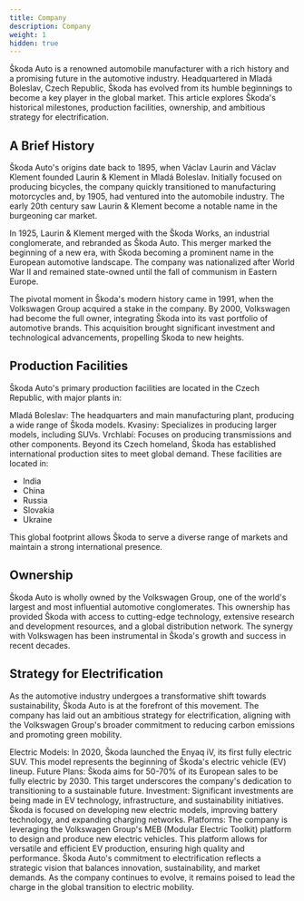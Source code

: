 ```yaml
---
title: Company
description: Company
weight: 1
hidden: true
---
```


Škoda Auto is a renowned automobile manufacturer with a rich history and a promising future in the automotive industry. Headquartered in Mladá Boleslav, Czech Republic, Škoda has evolved from its humble beginnings to become a key player in the global market. This article explores Škoda's historical milestones, production facilities, ownership, and ambitious strategy for electrification.

## A Brief History

Škoda Auto's origins date back to 1895, when Václav Laurin and Václav Klement founded Laurin & Klement in Mladá Boleslav. Initially focused on producing bicycles, the company quickly transitioned to manufacturing motorcycles and, by 1905, had ventured into the automobile industry. The early 20th century saw Laurin & Klement become a notable name in the burgeoning car market.

In 1925, Laurin & Klement merged with the Škoda Works, an industrial conglomerate, and rebranded as Škoda Auto. This merger marked the beginning of a new era, with Škoda becoming a prominent name in the European automotive landscape. The company was nationalized after World War II and remained state-owned until the fall of communism in Eastern Europe.

The pivotal moment in Škoda's modern history came in 1991, when the Volkswagen Group acquired a stake in the company. By 2000, Volkswagen had become the full owner, integrating Škoda into its vast portfolio of automotive brands. This acquisition brought significant investment and technological advancements, propelling Škoda to new heights.

## Production Facilities

Škoda Auto's primary production facilities are located in the Czech Republic, with major plants in:

Mladá Boleslav: The headquarters and main manufacturing plant, producing a wide range of Škoda models.
Kvasiny: Specializes in producing larger models, including SUVs.
Vrchlabí: Focuses on producing transmissions and other components.
Beyond its Czech homeland, Škoda has established international production sites to meet global demand. These facilities are located in:

- India
- China
- Russia
- Slovakia
- Ukraine

This global footprint allows Škoda to serve a diverse range of markets and maintain a strong international presence.

## Ownership

Škoda Auto is wholly owned by the Volkswagen Group, one of the world's largest and most influential automotive conglomerates. This ownership has provided Škoda with access to cutting-edge technology, extensive research and development resources, and a global distribution network. The synergy with Volkswagen has been instrumental in Škoda's growth and success in recent decades.

## Strategy for Electrification

As the automotive industry undergoes a transformative shift towards sustainability, Škoda Auto is at the forefront of this movement. The company has laid out an ambitious strategy for electrification, aligning with the Volkswagen Group's broader commitment to reducing carbon emissions and promoting green mobility.

Electric Models: In 2020, Škoda launched the Enyaq iV, its first fully electric SUV. This model represents the beginning of Škoda's electric vehicle (EV) lineup.
Future Plans: Škoda aims for 50-70% of its European sales to be fully electric by 2030. This target underscores the company's dedication to transitioning to a sustainable future.
Investment: Significant investments are being made in EV technology, infrastructure, and sustainability initiatives. Škoda is focused on developing new electric models, improving battery technology, and expanding charging networks.
Platforms: The company is leveraging the Volkswagen Group's MEB (Modular Electric Toolkit) platform to design and produce new electric vehicles. This platform allows for versatile and efficient EV production, ensuring high quality and performance.
Škoda Auto's commitment to electrification reflects a strategic vision that balances innovation, sustainability, and market demands. As the company continues to evolve, it remains poised to lead the charge in the global transition to electric mobility.